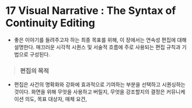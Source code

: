 # 17 Visual Narrative : The Syntax of Continuity Editing 
 * 좋은 이야기를 들려주고자 하는 최종 목표를 위해, 이 장에서는 연속성 편집에 대해 설명한다. 매끄러운 시각적 시퀀스 및 서술적 흐름에 주로 사용되는 편집 규칙과 기법으로 구성된다.
 
> ### 편집의 목적 
 * 편집은 사건의 명확화와 강화에 효과적으로 기여하는 부분을 선택하고 시퀀싱하는 것이다. 화면을 위해 무엇을 사용하고 버릴지, 무엇을 강조할지의 결정은 커뮤니케이션 의도, 목표 대상자, 매체 요건, 
